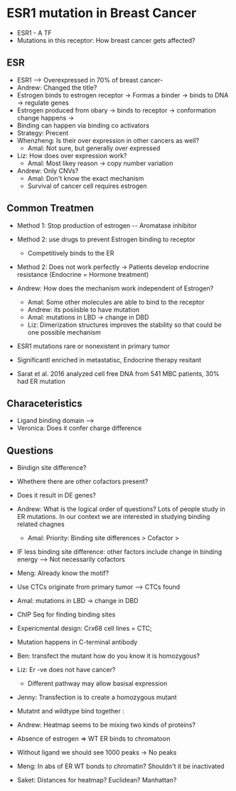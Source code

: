 # ESR1 mutation in Breast Cancer

- ESR1 - A TF 
- Mutations in this receptor: How breast cancer gets affected?

## ESR
- ESR1 --> Overexpressed in 70% of breast cancer- 
- Andrew: Changed the title?
- Estrogen binds to estrogen receptor -> Formas a binder -> binds to DNA -> regulate genes
- Estrogen produced from obary -> binds to receptor -> conformation change happens ->
- Binding can happen via binding co activators
- Strategy: Precent 
- Whenzheng: Is their over expression in other cancers as well?
    - Amal: Not sure, but generally over expressed
- Liz: How does over expression work?
    - Amal: Most likey reason -> copy number variation
- Andrew: Only CNVs?
    - Amal: Don't know the exact mechanism
    - Survival of cancer cell requires estrogen

## Common Treatmen
- Method 1: Stop production of estrogen -- Aromatase inhibitor
- Method 2: use drugs to prevent Estrogen binding to receptor
    - Competitively binds to the ER
- Method 2: Does not work perfectly -> Patients develop endocrine resistance (Endocrine = Hormone treatment)
- Andrew: How does the mechanism work independent of Estrogen?
    - Amal: Some other molecules are able to bind to the receptor
    - Andrew: its posiisble to have mutation 
    - Amal: mutations in LBD -> change in DBD
    - Liz: Dimerization structures improves the stability so that could be one possible mechanism

- ESR1  mutations rare or nonexistent in primary tumor
- Significantl enriched in metastatisc, Endocrine therapy resitant


- Sarat et al. 2016 analyzed cell free DNA from 541 MBC patients, 30% had ER mutation

## Characeteristics

- Ligand binding domain --> 
- Veronica: Does it confer charge difference 


## Questions

- Bindign site difference?
- Whethere there are other cofactors present?
- Does it result in DE genes?

- Andrew: What is the logical order of questions? Lots of people study in ER mutations.
In our context we are interested in studying binding related chagnes
    - Amal: Priority: Binding site differences > Cofactor > 
- IF less binding site difference: other factors include change in binding energy --> Not necessarily cofactors

- Meng: Already know the motif?


- Use CTCs originate from primary tumor --> CTCs found 
- Amal: mutations in LBD -> change in DBD

- ChIP Seq for finding binding sites

- Expericmental design: Crx68 cell lines = CTC; 
- Mutation happens in C-terminal antibody

- Ben: transfect the mutant how do you know it is homozygous?
- Liz: Er -ve does not have cancer?
    - Different pathway may allow basisal expression
- Jenny: Transfection is to create a homozygous mutant

- Mutatnt and wildtype bind together :
- Andrew: Heatmap  seems to be mixing two kinds of proteins?

- Absence of estrogen => WT ER binds to chromatoon
- Without ligand we should see 1000 peaks -> No peaks

- Meng: In abs of ER WT bonds to chromatin? Shouldn't it be inactivated

- Saket: Distances for heatmap? Euclidean? Manhattan? 
